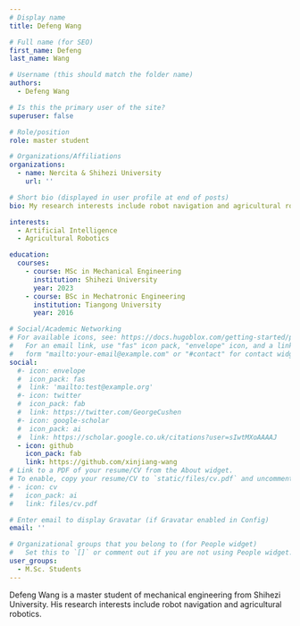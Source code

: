 ```yaml
---
# Display name
title: Defeng Wang

# Full name (for SEO)
first_name: Defeng
last_name: Wang

# Username (this should match the folder name)
authors:
  - Defeng Wang

# Is this the primary user of the site?
superuser: false

# Role/position
role: master student

# Organizations/Affiliations
organizations:
  - name: Nercita & Shihezi University
    url: ''

# Short bio (displayed in user profile at end of posts)
bio: My research interests include robot navigation and agricultural robotics

interests:
  - Artificial Intelligence
  - Agricultural Robotics

education:
  courses:
    - course: MSc in Mechanical Engineering 
      institution: Shihezi University
      year: 2023
    - course: BSc in Mechatronic Engineering
      institution: Tiangong University
      year: 2016

# Social/Academic Networking
# For available icons, see: https://docs.hugoblox.com/getting-started/page-builder/#icons
#   For an email link, use "fas" icon pack, "envelope" icon, and a link in the
#   form "mailto:your-email@example.com" or "#contact" for contact widget.
social:
  #- icon: envelope
  #  icon_pack: fas
  #  link: 'mailto:test@example.org'
  #- icon: twitter
  #  icon_pack: fab
  #  link: https://twitter.com/GeorgeCushen
  #- icon: google-scholar
  #  icon_pack: ai
  #  link: https://scholar.google.co.uk/citations?user=sIwtMXoAAAAJ
  - icon: github
    icon_pack: fab
    link: https://github.com/xinjiang-wang
# Link to a PDF of your resume/CV from the About widget.
# To enable, copy your resume/CV to `static/files/cv.pdf` and uncomment the lines below.
# - icon: cv
#   icon_pack: ai
#   link: files/cv.pdf

# Enter email to display Gravatar (if Gravatar enabled in Config)
email: ''

# Organizational groups that you belong to (for People widget)
#   Set this to `[]` or comment out if you are not using People widget.
user_groups:
  - M.Sc. Students
---
```


Defeng Wang is a master student of mechanical engineering from Shihezi University. His research interests include  robot navigation and agricultural robotics.  


